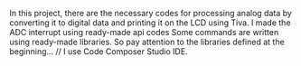 In this project, there are the necessary codes for processing analog data by converting it to digital data and printing it on the LCD using Tiva. I made the ADC interrupt using ready-made api codes Some commands are written using ready-made libraries. So pay attention to the libraries defined at the beginning... // I use Code Composer Studio IDE.
